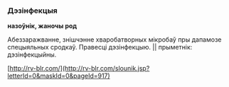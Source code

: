 ### Дэзінфекцыя
**назоўнік, жаночы род**

Абеззаражванне, знішчэнне хваробатворных мікробаў пры дапамозе спецыяльных сродкаў. Правесці дэзінфекцыю. || прыметнік: дэзінфекцыйны.

<a rel="author">[http://rv-blr.com/](http://rv-blr.com/slounik.jsp?letterId=0&maskId=0&pageId=917)</a>

